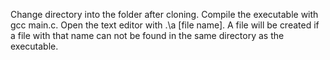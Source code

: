Change directory into the folder after cloning.
Compile the executable with gcc main.c.
Open the text editor with .\a [file name].
A file will be created if a file with that name can not be found in the same directory as the executable.
